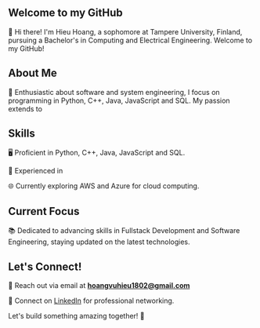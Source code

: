 ## Welcome to my GitHub
👋 Hi there! I'm Hieu Hoang, a sophomore at Tampere University, Finland, pursuing a Bachelor's in Computing and Electrical Engineering. Welcome to my GitHub!

## About Me
🚀 Enthusiastic about software and system engineering, I focus on programming in Python, C++, Java, JavaScript and SQL. My passion extends to 

## Skills
🖥️ Proficient in Python, C++, Java, JavaScript and SQL.

💽 Experienced in 

🌐 Currently exploring AWS and Azure for cloud computing.

## Current Focus
📚 Dedicated to advancing skills in Fullstack Development and Software Engineering, staying updated on the latest technologies.

## Let's Connect!
📧 Reach out via email at <b>hoangvuhieu1802@gmail.com</b>

🔗 Connect on [LinkedIn](https://www.linkedin.com/in/hieuhoang018/) for professional networking.

Let's build something amazing together! 🚀
